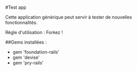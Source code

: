 #Test app

Cette application générique peut servir à tester de nouvelles fonctionnalités.

Règle d'utilisation : Forkez !

##Gems installées :
* gem 'foundation-rails'
* gem 'devise'
* gem 'pry-rails'
